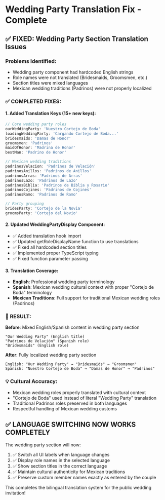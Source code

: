 # Wedding Party Translation Fix - Complete

## ✅ FIXED: Wedding Party Section Translation Issues

### Problems Identified:
- Wedding party component had hardcoded English strings
- Role names were not translated (Bridesmaids, Groomsmen, etc.)
- Section titles were mixed languages
- Mexican wedding traditions (Padrinos) were not properly localized

### ✅ COMPLETED FIXES:

#### 1. Added Translation Keys (15+ new keys):
```typescript
// Core wedding party roles
ourWeddingParty: 'Nuestro Cortejo de Boda'
loadingWeddingParty: 'Cargando Cortejo de Boda...'
bridesmaids: 'Damas de Honor'
groomsmen: 'Padrinos'
maidOfHonor: 'Madrina de Honor'
bestMan: 'Padrino de Honor'

// Mexican wedding traditions
padrinosVelacion: 'Padrinos de Velación'
padrinosAnillos: 'Padrinos de Anillos'
padrinosArras: 'Padrinos de Arras'
padrinosLazo: 'Padrinos de Lazo'
padrinosBiblia: 'Padrinos de Biblia y Rosario'
padrinosCojines: 'Padrinos de Cojines'
padrinosRamo: 'Padrinos de Ramo'

// Party grouping
bridesParty: 'Cortejo de la Novia'
groomsParty: 'Cortejo del Novio'
```

#### 2. Updated WeddingPartyDisplay Component:
- ✅ Added translation hook import
- ✅ Updated getRoleDisplayName function to use translations
- ✅ Fixed all hardcoded section titles
- ✅ Implemented proper TypeScript typing
- ✅ Fixed function parameter passing

#### 3. Translation Coverage:
- **English**: Professional wedding party terminology
- **Spanish**: Mexican wedding cultural context with proper "Cortejo de Boda" terminology
- **Mexican Traditions**: Full support for traditional Mexican wedding roles (Padrinos)

### 🎯 RESULT:

**Before**: Mixed English/Spanish content in wedding party section
```
"Our Wedding Party" (English title)
"Padrinos de Velación" (Spanish role)
"Bridesmaids" (English role)
```

**After**: Fully localized wedding party section
```
English: "Our Wedding Party" → "Bridesmaids" → "Groomsmen"
Spanish: "Nuestro Cortejo de Boda" → "Damas de Honor" → "Padrinos"
```

### 💡 Cultural Accuracy:
- Mexican wedding roles properly translated with cultural context
- "Cortejo de Boda" used instead of literal "Wedding Party" translation
- Traditional Padrinos roles preserved in both languages
- Respectful handling of Mexican wedding customs

## ✅ LANGUAGE SWITCHING NOW WORKS COMPLETELY

The wedding party section will now:
1. ✅ Switch all UI labels when language changes
2. ✅ Display role names in the selected language
3. ✅ Show section titles in the correct language
4. ✅ Maintain cultural authenticity for Mexican traditions
5. ✅ Preserve custom member names exactly as entered by the couple

This completes the bilingual translation system for the public wedding invitation!
